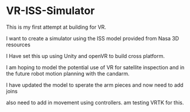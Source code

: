 # VR-ISS-Simulator
This is my first attempt at building for VR.

I want to create a simulator using the ISS model provided from Nasa 3D resources

I Have set this up using Unity and openVR to build cross platform.

I am hoping to model the potential use of VR for satellite inspection and in the future robot motion planning with the candarm.

I have updated the model to sperate the arm pieces and now need to add joins

also need to add in movement using controllers. am testing VRTK for this. 



